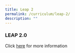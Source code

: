 ```yaml
---
title: Leap 2
permalink: /curriculum/leap-2/
description: ""
---
```

### **LEAP 2.0**

Click [here](https://drive.google.com/file/d/0B2pbdW9B5cI3dnQ1VTdMQXRDT3M/edit?resourcekey=0-IhOPNGKY3kIMx0F_Zt5gDg) for more information